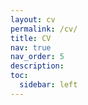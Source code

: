 ```yaml
---
layout: cv
permalink: /cv/
title: CV
nav: true
nav_order: 5
description: 
toc:
  sidebar: left
---
```

